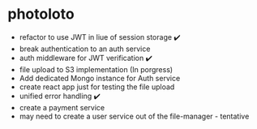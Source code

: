 # photoloto

* refactor to use JWT in liue of session storage :heavy_check_mark:
* break authentication to an auth service 
* auth middleware for JWT verification :heavy_check_mark:
* file upload to S3 implementation (In porgress)
* Add dedicated Mongo instance for Auth service
* create react app just for testing the file upload
* unified error handling :heavy_check_mark:
* create a payment service
* may need to create a user service out of the file-manager - tentative
